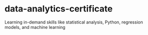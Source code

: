 # data-analytics-certificate
Learning in-demand skills like statistical analysis, Python, regression models, and machine learning
